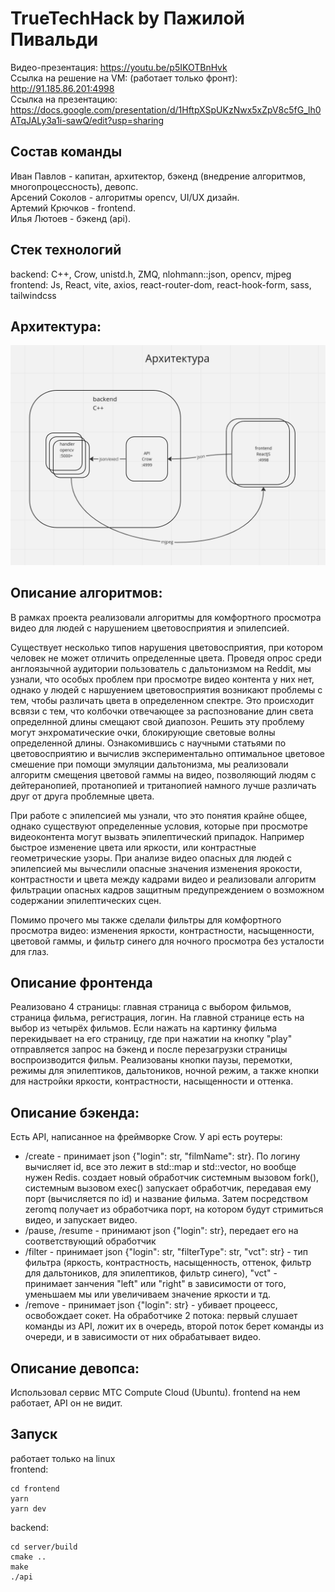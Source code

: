 # TrueTechHack by Пажилой Пивальди

Видео-презентация: https://youtu.be/p5IKOTBnHvk \
Ссылка на решение на VM: (работает только фронт): http://91.185.86.201:4998 \
Ссылка на презентацию: https://docs.google.com/presentation/d/1HftpXSpUKzNwx5xZpV8c5fG_lh0ATqJALy3a1i-sawQ/edit?usp=sharing

## Состав команды
Иван Павлов - капитан, архитектор, бэкенд (внедрение алгоритмов, многопроцессность), девопс.\
Арсений Соколов - алгоритмы opencv, UI/UX дизайн.\
Артемий Крючков - frontend.\
Илья Лютоев - бэкенд (api).

## Стек технологий
backend: C++, Crow, unistd.h, ZMQ, nlohmann::json, opencv, mjpeg\
frontend: Js, React, vite, axios, react-router-dom, react-hook-form, sass, tailwindcss

## Архитектура:
<img width="720" alt="image" src="./architect.png">

## Описание алгоритмов:
В рамках проекта реализовали алгоритмы для комфортного просмотра видео для людей с нарушением цветовосприятия и эпилепсией.

Существует несколько типов нарушения цветовосприятия, при котором человек не может отличить определенные цвета.
Проведя опрос среди англоязычной аудитории пользователь с дальтонизмом на Reddit, мы узнали, что особых проблем при просмотре
видео контента у них нет, однако у людей с наршуением цветовосприятия возникают проблемы с тем, чтобы различать цвета
в определенном спектре. Это происходит всвязи с тем, что колбочки отвечающее за распознование длин света определнной длины
смещают свой диапозон. Решить эту проблему могут энхроматические очки, блокирующие световые волны определенной длины.
Ознакомившись с научными статьями по цветовосприятию и вычислив экспериментально оптимальное цветовое смешение при
помощи эмуляции дальтонизма, мы реализовали алгоритм смещения цветовой гаммы на видео, позволяющий людям с
дейтеранопией, протанопией и тританопией намного лучше различать друг от друга проблемные цвета.

При работе с эпилепсией мы узнали, что это понятия крайне общее, однако существуют определенные условия, которые при
просмотре видеоконтента могут вызвать эпилептический припадок. Например быстрое изменение цвета или яркости, или
контрастные геометрические узоры. При анализе видео опасных для людей с эпилепсией мы вычеслили опасные значения
изменения ярокости, контрастности и цвета между кадрами видео и реализовали алгоритм фильтрации опасных кадров
защитным предупреждением о возможном содержании эпилептических сцен.

Помимо прочего мы также сделали фильтры для комфортного просмотра видео: изменения яркости, контрастности, насыщенности,
цветовой гаммы, и фильтр синего для ночного просмотра без усталости для глаз.


## Описание фронтенда
Реализовано 4 страницы: главная страница с выбором фильмов, страница фильма, регистрация, логин. На главной странице есть на выбор из четырёх фильмов. Если нажать на картинку фильма перекидывает на его страницу, где при нажатии на кнопку "play" отправляется запрос на бэкенд и после перезагрузки страницы воспроизводится фильм. Реализованы кнопки паузы, перемотки, режимы для эпилептиков, дальтоников, ночной режим, а также кнопки для настройки яркости, контрастности, насыщенности и оттенка.

## Описание бэкенда:
Есть API, написанное на фреймворке Crow. У api есть роутеры:
- /create - принимает json {"login": str, "filmName": str}. По логину вычисляет id, все это лежит в std::map и std::vector, но вообще нужен Redis. создает новый обработчик системным вызовом fork(), системным вызовом exec() запускает обработчик, передавая ему порт (вычисляется по id) и название фильма. Затем  посредством zeromq получает из обработчика порт, на котором будут стримиться видео, и запускает видео.
- /pause, /resume - принимают json {"login": str}, передает его на соответствующий обработчик
- /filter - принимает json {"login": str, "filterType": str, "vct": str} - тип фильтра (яркость, контрастность, насыщенность, оттенок, фильтр для дальтоников, для эпилептиков, фильтр синего), "vct" - принимает занчения "left" или "right" в зависимости от того, уменьшаем мы или увеличиваем значение яркости и тд.
- /remove - принимает json {"login": str} - убивает процеесс, освобождает сокет.
На обработчике 2 потока: первый слушает команды из API, ложит их в очередь, второй поток берет команды из очереди, и в зависимости от них обрабатывает видео.

## Описание девопса:
Использовал сервис МТС Compute Cloud (Ubuntu). frontend на нем работает, API он не видит.

## Запуск
работает только на linux\
frontend:
```
cd frontend
yarn
yarn dev
```
backend:
```
cd server/build
cmake ..
make
./api
```
